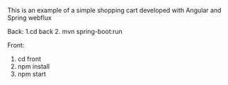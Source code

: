 This is an example of a simple shopping cart developed with Angular and Spring webflux


Back:
1.cd back
2. mvn spring-boot:run

Front:
1. cd front
2. npm install
3. npm start
